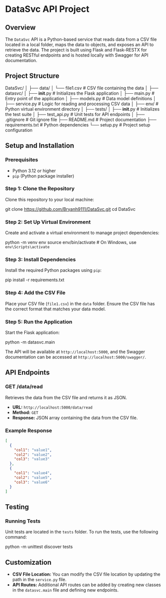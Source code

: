 # DataSvc API Project

## Overview

The `DataSvc` API is a Python-based service that reads data from a CSV file located in a local folder, maps the data to objects, and exposes an API to retrieve the data. The project is built using Flask and Flask-RESTX for creating RESTful endpoints and is hosted locally with Swagger for API documentation.

## Project Structure

DataSvc/
│
├── data/
│   └── file1.csv             # CSV file containing the data
│
├── datasvc/
│   ├── __init__.py           # Initializes the Flask application
│   ├── main.py               # Entry point of the application
│   ├── models.py             # Data model definitions
│   ├── service.py            # Logic for reading and processing CSV data
│
├── env/                      # Python virtual environment directory
│
├── tests/
│   ├── __init__.py           # Initializes the test suite
│   ├── test_api.py           # Unit tests for API endpoints
│
├── .gitignore                # Git ignore file
├── README.md                 # Project documentation
├── requirements.txt          # Python dependencies
└── setup.py                  # Project setup configuration

## Setup and Installation

### Prerequisites

- Python 3.12 or higher
- `pip` (Python package installer)

### Step 1: Clone the Repository

Clone this repository to your local machine:

git clone https://github.com/Bryanh9111/DataSvc.git
cd DataSvc

### Step 2: Set Up Virtual Environment

Create and activate a virtual environment to manage project dependencies:

python -m venv env
source env/bin/activate  # On Windows, use `env\Scripts\activate`

### Step 3: Install Dependencies

Install the required Python packages using `pip`:

pip install -r requirements.txt

### Step 4: Add the CSV File

Place your CSV file (`file1.csv`) in the `data` folder. Ensure the CSV file has the correct format that matches your data model.

### Step 5: Run the Application

Start the Flask application:

python -m datasvc.main

The API will be available at `http://localhost:5000`, and the Swagger documentation can be accessed at `http://localhost:5000/swagger/`.

## API Endpoints

### GET /data/read

Retrieves the data from the CSV file and returns it as JSON.

- **URL:** `http://localhost:5000/data/read`
- **Method:** `GET`
- **Response:** JSON array containing the data from the CSV file.

### Example Response

```json
[
  {
    "col1": "value1",
    "col2": "value2",
    "col3": "value3"
  },
  {
    "col1": "value4",
    "col2": "value5",
    "col3": "value6"
  }
]
```

## Testing

### Running Tests

Unit tests are located in the `tests` folder. To run the tests, use the following command:

python -m unittest discover tests

## Customization

- **CSV File Location:** You can modify the CSV file location by updating the path in the `service.py` file.
- **API Routes:** Additional API routes can be added by creating new classes in the `datasvc.main` file and defining new endpoints.
